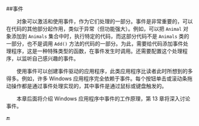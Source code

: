 ##事件

&emsp;&emsp;对象可以激活和使用事件，作为它们处理的一部分。事件是非常重要的，可以在代码的其他部分起作用，类似于异常（但功能强大）。例如，可以把 `Animal` 对象添加到 `Animals` 集合中时，执行特定的代码，而这部分代码不是 `Animals` 类的一部分，也不是调用 `Add()` 方法的代码的一部分。为此，需要给代码添加事件处理程序，这是一种特殊类型的函数，在事件发生时调用。还需要配置这个处理程序，以监听自己感兴趣的事件。

&emsp;&emsp;使用事件可以创建事件驱动的应用程序，此类应用程序比读者此时所想到的多得多。例如，许多 Windows 应用程序完全依赖于事件。每个按钮单击或滚动条拖动操作都是通过事件处理实现的，其中事件是通过鼠标或键盘触发的。

 
&emsp;&emsp;本章后面将介绍 Windows 应用程序中事件的工作原理，第 13 章将深入讨论事件。



🔚